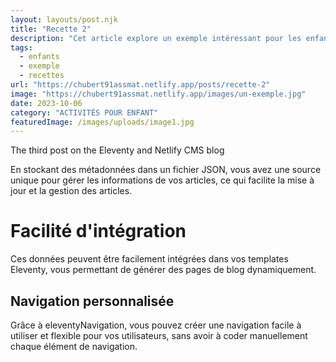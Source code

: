 ```yaml
---
layout: layouts/post.njk
title: "Recette 2"
description: "Cet article explore un exemple intéressant pour les enfants."
tags: 
  - enfants
  - exemple
  - recettes
url: "https://chubert91assmat.netlify.app/posts/recette-2"
image: "https://chubert91assmat.netlify.app/images/un-exemple.jpg"
date: 2023-10-06
category: "ACTIVITÉS POUR ENFANT"
featuredImage: /images/uploads/image1.jpg
---
```




The third post on the Eleventy and Netlify CMS blog



En stockant des métadonnées dans un fichier JSON, vous avez une source unique pour gérer les informations de vos articles, ce qui facilite la mise à jour et la gestion des articles.

# Facilité d'intégration

Ces données peuvent être facilement intégrées dans vos templates Eleventy, vous permettant de générer des pages de blog dynamiquement.

## Navigation personnalisée

Grâce à eleventyNavigation, vous pouvez créer une navigation facile à utiliser et flexible pour vos utilisateurs, sans avoir à coder manuellement chaque élément de navigation.
